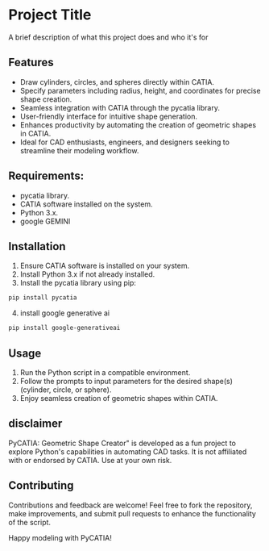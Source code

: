 
# Project Title

A brief description of what this project does and who it's for


## Features

- Draw cylinders, circles, and spheres directly within CATIA.
- Specify parameters including radius, height, and coordinates for precise shape creation.
- Seamless integration with CATIA through the pycatia library.
- User-friendly interface for intuitive shape generation.
- Enhances productivity by automating the creation of geometric shapes in CATIA.
- Ideal for CAD enthusiasts, engineers, and designers seeking to streamline their modeling workflow.


## Requirements:
- pycatia library.
- CATIA software installed on the system.
- Python 3.x.
- google GEMINI
## Installation

1. Ensure CATIA software is installed on your system.
2. Install Python 3.x if not already installed.
3. Install the pycatia library using pip:
```bash
pip install pycatia
```
4. install google generative ai
```bash
pip install google-generativeai
```
## Usage

1. Run the Python script in a compatible environment.
2. Follow the prompts to input parameters for the desired shape(s) (cylinder, circle, or sphere).
3. Enjoy seamless creation of geometric shapes within CATIA.
## disclaimer
PyCATIA: Geometric Shape Creator" is developed as a fun project to explore Python's capabilities in automating CAD tasks. It is not affiliated with or endorsed by CATIA. Use at your own risk.
## Contributing

Contributions and feedback are welcome! Feel free to fork the repository, make improvements, and submit pull requests to enhance the functionality of the script.

Happy modeling with PyCATIA!
